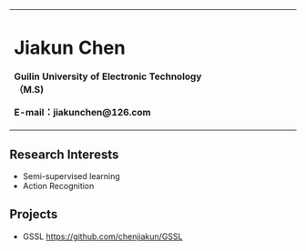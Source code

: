 <table border="0">
  <tr>
    <td width="75%">
      <h1>Jiakun Chen</h1>
      <p><b>Guilin University of Electronic Technology（M.S)</b></p>
      <p><b>E-mail：jiakunchen@126.com</b></p>
    </td>
    <td width="25%">
    </td>
  </tr>
</table>

## Research Interests
- Semi-supervised learning
- Action Recognition

## Projects
- GSSL
https://github.com/chenjiakun/GSSL

